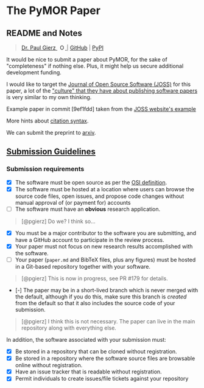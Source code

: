 # The PyMOR Paper
## README and Notes

> [Dr. Paul Gierz](mailto:paul.gierz@awi.de)<a
    id="cy-effective-orcid-url"
    class="underline"
     href="https://orcid.org/0000-0002-4512-087X"
     target="orcid.widget"
     rel="me noopener noreferrer"
     style="vertical-align: top">
     <img
        src="https://orcid.org/sites/default/files/images/orcid_16x16.png"
        style="width: 1em; margin-inline-start: 0.5em"
        alt="ORCID iD icon"/>
    </a>
> | [GitHub](https://github.com/esm-tools/pymor)
> | [PyPI](https://pypi.org/project/py-cmor/)


It would be nice to submit a paper about PyMOR, for the sake of "completeness" if nothing else. Plus, it might help us secure additional development funding.

I would like to target the [Journal of Open Source Software (JOSS)](https://joss.theoj.org/) for this paper, a lot of the ["culture" that they have about publishing software papers](https://joss.theoj.org/about) is very similar to my
own thinking.

Example paper in commit [9ef1fdd] taken from the [JOSS website's example](https://joss.readthedocs.io/en/latest/example_paper.html#example-paper)

More hints about [citation syntax](https://pandoc.org/MANUAL.html#extension-citations).

We can submit the preprint to [arxiv](https://arxiv.org/).

## [Submission Guidelines](https://joss.readthedocs.io/en/latest/submitting.html#submitting-a-paper-to-joss)

### Submission requirements

- [x] The software must be open source as per the [OSI definition](https://opensource.org/osd).
- [x] The software must be hosted at a location where users can browse the source code files, open issues, and propose code changes without manual approval of (or payment for) accounts
- [ ] The software must have an **obvious** research application.
> [@pgierz] Do we? I think so...
- [x] You must be a major contributor to the software you are submitting, and have a GitHub account to participate in the review process.
- [x] Your paper must not focus on new research results accomplished with the software.
- [ ] Your paper (`paper.md` and BibTeX files, plus any figures) must be hosted in a Git-based repository together with your software.
> [@pgierz] This is now in progress, see PR #179 for details.
- [-] The paper may be in a short-lived branch which is never merged with the default, although if you do this, make sure this branch is _created_ from the default so that it also includes the source code of your submission.
> [@pgierz] I think this is not necessary. The paper can live in the main repository along with everything else.

In addition, the software associated with your submission must:

- [x] Be stored in a repository that can be cloned without registration.
- [x] Be stored in a repository where the software source files are browsable online without registration.
- [x] Have an issue tracker that is readable without registration.
- [x] Permit individuals to create issues/file tickets against your repository
